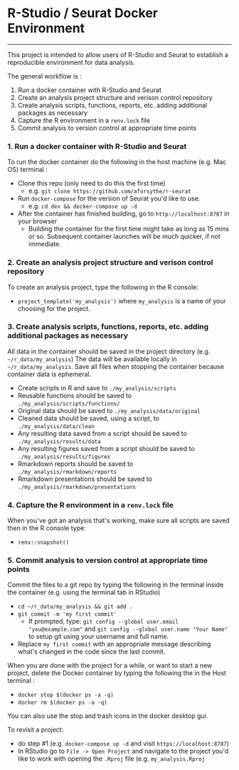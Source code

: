 # R-Studio / Seurat Docker Environment
---

This project is intended to allow users of R-Studio and Seurat to establish a reproducible environment for data analysis.  

The general workflow is :

1. Run a docker container with R-Studio and Seurat 
2. Create an analysis project structure and verison control repository
3. Create analysis scripts, functions, reports, etc. adding additional packages as necessary
4. Capture the R environment in a `renv.lock` file
5. Commit analysis to version control at appropriate time points

### 1. Run a docker container with R-Studio and Seurat 

To run the docker container do the following in the host machine (e.g. Mac OS) terminal : 
 
 * Clone this repo (only need to do this the first time)
 	*  e.g. `git clone https://github.com/aforsythe/r-seurat`
 * Run `docker-compose` for the version of Seurat you'd like to use.
 	*  e.g. `cd dev && docker-compose up -d`
 * After the container has finished building, go to `http://localhost:8787` in your browser
 	*  Building the container for the first time might take as long as 15 mins or so.  Subsequent container launches will be much quicker, if not immediate. 	

### 2. Create an analysis project structure and verison control repository

To create an analysis project, type the following in the R console:

   *  `project_template('my_analysis')` where `my_analysis` is a name of your choosing for the project.

### 3. Create analysis scripts, functions, reports, etc. adding additional packages as necessary

All data in the container should be saved in the project directory (e.g. `~/r_data/my_analysis`)  The data will be available locally in `~/r_data/my_analysis`.  Save all files when stopping the container because container data is ephemeral.

   * Create scripts in R and save to `./my_analysis/scripts`
   * Reusable functions should be saved to `./my_analysis/scripts/functions/`
   * Original data should be saved to `./my_analysis/data/original`
   * Cleaned data should be saved, using a script, to `./my_analysis/data/clean`
   * Any resulting data saved from a script should be saved to `./my_analysis/results/data`
   * Any resulting figures saved from a script should be saved to `./my_analysis/results/figures`
   * Rmarkdown reports should be saved to `./my_analysis/rmarkdown/reports`
   * Rmarkdown presentations should be saved to `./my_analysis/rmarkdown/presentations`

### 4. Capture the R environment in a `renv.lock` file

When you've got an analysis that's working, make sure all scripts are saved then in the R console type:

  * `renv::snapshot()`


### 5. Commit analysis to version control at appropriate time points

Commit the files to a git repo by typing the following in the terminal inside the container (e.g. using the terminal tab in RStudio)

* `cd ~/r_data/my_analysis && git add .`
* `git commit -m 'my first commit'` 
  *  If prompted, type:
  `git config --global user.email "you@example.com"` and
  `git config --global user.name "Your Name"` to setup git using your username and full name.
* Replace `my first commit` with an appropriate message describing what's changed in the code since the last commit.
 

When you are done with the project for a while, or want to start a new project, delete the Docker container by typing the following the in the Host terminal :

* `docker stop $(docker ps -a -q)`
* `docker rm $(docker ps -a -q)`

You can also use the stop and trash icons in the docker desktop gui.

To revisit a project: 

* do step #1 (e.g. `docker-compose up -d` and visit `https://localhost:8787`)
* In RStudio go to `File -> Open Project` and navigate to the project you'd like to work with opening the `.Rproj` file (e.g. `my_analysis.Rproj`
 



